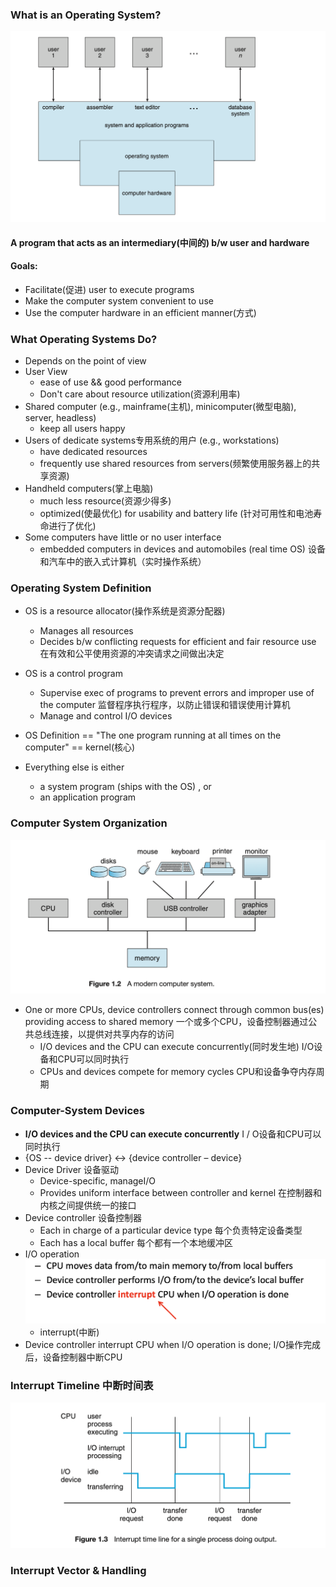 ### What is an Operating System?
![](img/2019-12-17-10-21-34.png)
#### A program that acts as an intermediary(中间的) b/w user and hardware

#### Goals:
- Facilitate(促进) user to execute programs
- Make the computer system convenient to use
- Use the computer hardware in an efficient manner(方式)


### What Operating Systems Do?
- Depends on the point of view
- User View
    - ease of use && good performance
    - Don't care about resource utilization(资源利用率)
- Shared computer (e.g., mainframe(主机), minicomputer(微型电脑), server, headless)
    - keep all users happy
- Users of dedicate systems专用系统的用户 (e.g., workstations)
    - have dedicated resources
    - frequently use shared resources from servers(频繁使用服务器上的共享资源)
- Handheld computers(掌上电脑)
    - much less resource(资源少得多)
    - optimized(使最优化) for usability and battery life (针对可用性和电池寿命进行了优化)
- Some computers have little or no user interface
    - embedded computers in devices and automobiles (real time OS) 设备和汽车中的嵌入式计算机（实时操作系统）

### Operating System Definition
- OS is a resource allocator(操作系统是资源分配器)
    - Manages all resources
    - Decides b/w conflicting requests for efficient and fair resource use 在有效和公平使用资源的冲突请求之间做出决定
- OS is a control program
    - Supervise exec of programs to prevent errors and improper use of the computer 监督程序执行程序，以防止错误和错误使用计算机
    - Manage and control I/O devices
- OS Definition
== "The one program running at all times on the computer"
== kernel(核心)

- Everything else is either
    - a system program (ships with the OS) , or
    - an application program


### Computer System Organization
![](img/2019-12-17-11-00-11.png)
- One or more CPUs, device controllers connect through common bus(es) providing access to shared memory 一个或多个CPU，设备控制器通过公共总线连接，以提供对共享内存的访问
    - I/O devices and the CPU can execute concurrently(同时发生地) I/O设备和CPU可以同时执行
    - CPUs and devices compete for memory cycles CPU和设备争夺内存周期

### Computer-System Devices
- **I/O devices and the CPU can execute concurrently** I / O设备和CPU可以同时执行
- {OS -- device driver} <-> {device controller – device}
- Device Driver 设备驱动
    - Device-specific, manageI/O
    - Provides uniform interface between controller and kernel 在控制器和内核之间提供统一的接口
- Device controller 设备控制器
    - Each in charge of a particular device type 每个负责特定设备类型
    - Each has a local buffer 每个都有一个本地缓冲区
- I/O operation
![](img/2019-12-17-11-07-05.png)
    - interrupt(中断)
- Device controller interrupt CPU when I/O operation is done; I/O操作完成后，设备控制器中断CPU


###  Interrupt Timeline 中断时间表
![](img/2019-12-17-11-10-05.png)



### Interrupt Vector & Handling
